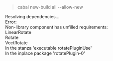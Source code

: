
> cabal new-build all --allow-new

 Resolving dependencies...   
 Error:   
     Non-library component has unfilled requirements:   
         LinearRotate   
         Rotate   
         VectRotate   
     In the stanza 'executable rotatePluginUse'   
     In the inplace package 'rotatePlugin-0'   
